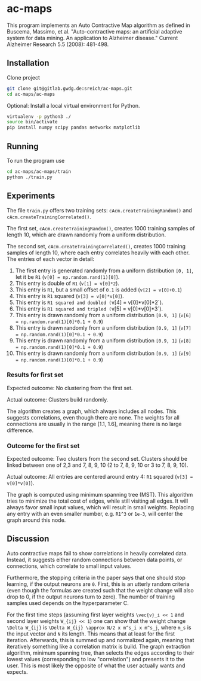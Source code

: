 # ac-maps

This program implements an Auto Contractive Map algorithm as defined in Buscema, Massimo, et al. "Auto-contractive maps: an artificial adaptive system for data mining. An application to Alzheimer disease." Current Alzheimer Research 5.5 (2008): 481-498.

## Installation

Clone project

```bash
git clone git@gitlab.gwdg.de:sreich/ac-maps.git
cd ac-maps/ac-maps
```

Optional: Install a local virtual environment for Python.

```bash
virtualenv -p python3 ./
source bin/activate
pip install numpy scipy pandas networkx matplotlib
```

## Running

To run the program use

```bash
cd ac-maps/ac-maps/train
python ./train.py
```

## Experiments

The file `train.py` offers two training sets: `cAcm.createTrainingRandom()` and `cAcm.createTrainingCorrelated()`.

The first set, `cAcm.createTrainingRandom()`, creates 1000 training samples of length 10, which are drawn randomly from a uniform distribution.

The second set, `cAcm.createTrainingCorrelated()`, creates 1000 training samples of length 10, where each entry correlates heavily with each other. The entries of each vector in detail:

1.  The first entry is generated randomly from a uniform distribution `[0, 1]`, let it be `R1` (`v[0] = np.random.rand(1)[0]`).
2.  This entry is double of `R1` (`v[1] = v[0]*2`).
3.  This entry is `R1`, but a small offset of `0.1` is added (`v[2] = v[0]+0.1`)
4.  This entry is `R1` squared (`v[3] = v[0]*v[0]`).
5.  This entry is `R1 squared and doubled (`v[4] = v[0]*v[0]*2`).
6.  This entry is `R1 squared and tripled (`v[5] = v[0]*v[0]*3`).
7.  This entry is drawn randomly from a uniform distribution `[0.9, 1]` (`v[6] = np.random.rand(1)[0]*0.1 + 0.9`)
8.  This entry is drawn randomly from a uniform distribution `[0.9, 1]` (`v[7] = np.random.rand(1)[0]*0.1 + 0.9`)
9.  This entry is drawn randomly from a uniform distribution `[0.9, 1]` (`v[8] = np.random.rand(1)[0]*0.1 + 0.9`)
10.  This entry is drawn randomly from a uniform distribution `[0.9, 1]` (`v[9] = np.random.rand(1)[0]*0.1 + 0.9`)

### Results for first set

Expected outcome: No clustering from the first set.

Actual outcome: Clusters build randomly.

The algorithm creates a graph, which always includes all nodes. This suggests correlations, even though there are none.
The weights for all connections are usually in the range [1.1, 1.6], meaning there is no large difference.

### Outcome for the first set

Expected outcome: Two clusters from the second set. Clusters should be linked between one of 2,3 and 7, 8, 9, 10 (2 to 7, 8, 9, 10 or 3 to 7, 8, 9, 10).

Actual outcome: All entries are centered around entry 4: `R1` squared (`v[3] = v[0]*v[0]`).

The graph is computed using minimum spanning tree (MST). This algorithm tries to minimize the total cost of edges, while still visiting all edges. It will always favor small input values, which will result in small weights. Replacing any entry with an even smaller number, e.g. `R1^3` or `1e-3`, will center the graph around this node.

## Discussion

Auto contractive maps fail to show correlations in heavily correlated data. Instead, it suggests either random connections between data points, or connections, which correlate to small input values.

Furthermore, the stopping criteria in the paper says that one should stop learning, if the output neurons are `0`. First, this is an utterly random criteria (even though the formulas are created such that the weight change will also drop to 0, if the output neurons turn to zero). The number of training samples used depends on the hyperparameter C.

For the first time steps (assuming first layer weights `\vec{v}_i << 1` and second layer weights `W_{ij} << 1`) one can show that the weight change `\Delta W_{ij}` is `\Delta W_{ij} \approx N/2 x m^s_i x m^s_j`, where `m_s` is the input vector and `N` its length. This means that at least for the first iteration. Afterwards, this is summed up and normalized again, meaning that iteratively something like a correlation matrix is build. 
The graph extraction algorithm, minimum spanning tree, than selects the edges according to their lowest values (corresponding to low "correlation") and presents it to the user. This is most likely the opposite of what the user actually wants and expects.
